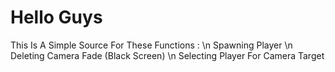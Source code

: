 # Hello Guys
This Is A Simple Source For These Functions :
\n Spawning Player 
\n Deleting Camera Fade (Black Screen)
\n Selecting Player For Camera Target
